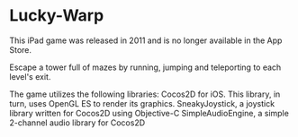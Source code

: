 # Lucky-Warp
This iPad game was released in 2011 and is no longer available in the App Store. 

Escape a tower full of mazes by running, jumping and teleporting to each level's exit.

The game utilizes the following libraries:
Cocos2D for iOS. This library, in turn, uses OpenGL ES to render its graphics.
SneakyJoystick, a joystick library written for Cocos2D using Objective-C
SimpleAudioEngine, a simple 2-channel audio library for Cocos2D

